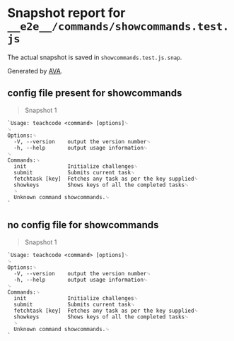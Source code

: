 # Snapshot report for `__e2e__/commands/showcommands.test.js`

The actual snapshot is saved in `showcommands.test.js.snap`.

Generated by [AVA](https://ava.li).

## config file present for showcommands

> Snapshot 1

    `Usage: teachcode <command> [options]␊
    ␊
    Options:␊
      -V, --version    output the version number␊
      -h, --help       output usage information␊
    ␊
    Commands:␊
      init             Initialize challenges␊
      submit           Submits current task␊
      fetchtask [key]  Fetches any task as per the key supplied␊
      showkeys         Shows keys of all the completed tasks␊
      ␊
      Unknown command showcommands.␊
    `

## no config file for showcommands

> Snapshot 1

    `Usage: teachcode <command> [options]␊
    ␊
    Options:␊
      -V, --version    output the version number␊
      -h, --help       output usage information␊
    ␊
    Commands:␊
      init             Initialize challenges␊
      submit           Submits current task␊
      fetchtask [key]  Fetches any task as per the key supplied␊
      showkeys         Shows keys of all the completed tasks␊
      ␊
      Unknown command showcommands.␊
    `
